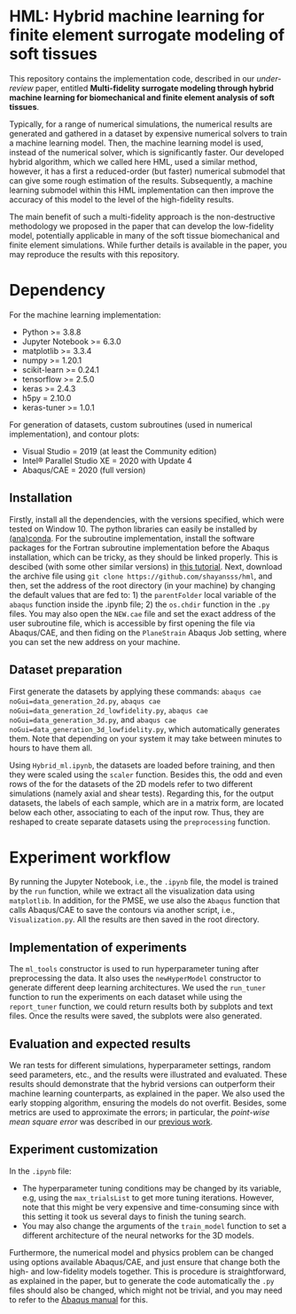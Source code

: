 # HML: Hybrid machine learning for finite element surrogate modeling of soft tissues
This repository contains the implementation code, described in our *under-review* paper, entitled **Multi-fidelity surrogate modeling through hybrid machine learning for biomechanical and finite element analysis of soft tissues**.

Typically, for a range of numerical simulations, the numerical results are generated and gathered in a dataset by expensive numerical solvers to train a machine learning model. Then, the machine learning model is used, instead of the numerical solver, which is significantly faster. Our developed hybrid algorithm, which we called here HML, used a similar method, however, it has a first a reduced-order (but faster) numerical submodel that can give some rough estimation of the results. Subsequently, a machine learning submodel within this HML implementation can then improve the accuracy of this model to the level of the high-fidelity results.

The main benefit of such a multi-fidelity approach is the non-destructive methodology we proposed in the paper that can develop the low-fidelity model, potentially applicable in many of the soft tissue biomechanical and finite element simulations. While further details is available in the paper, you may reproduce the results with this repository.

# Dependency
For the machine learning implementation:

- Python >= 3.8.8
- Jupyter Notebook >= 6.3.0
- matplotlib >= 3.3.4
- numpy >= 1.20.1
- scikit-learn >= 0.24.1
- tensorflow >= 2.5.0
- keras >= 2.4.3
- h5py = 2.10.0
- keras-tuner >= 1.0.1

For generation of datasets, custom subroutines (used in numerical implementation), and contour plots:
- Visual Studio = 2019 (at least the Community edition)
- Intel® Parallel Studio XE = 2020 with Update 4
- Abaqus/CAE = 2020 (full version)

## Installation
Firstly, install all the dependencies, with the versions specified, which were tested on Window 10. The python libraries can easily be installed by [(ana)conda](https://www.anaconda.com/). For the subroutine implementation, install the software packages for the Fortran subroutine implementation before the Abaqus installation, which can be tricky, as they should be linked properly. This is descibed (with some other similar versions) in [this tutorial](http://dx.doi.org/10.13140/RG.2.2.33539.32800). Next, download the archive file using `git clone https://github.com/shayansss/hml`, and then, set the address of the root directory (in your machine) by changing the default values that are fed to: 1) the `parentFolder` local variable of the `abaqus` function inside the .ipynb file; 2) the `os.chdir` function in the `.py` files. You may also open the `NEW.cae` file and set the exact address of the user subroutine file, which is accessible by first opening the file via Abaqus/CAE, and then fiding on the `PlaneStrain` Abaqus Job setting, where you can set the new address on your machine.

## Dataset preparation

First generate the datasets by applying these commands: `abaqus cae noGui=data_generation_2d.py`, `abaqus cae noGui=data_generation_2d_lowfidelity.py`, `abaqus cae noGui=data_generation_3d.py`, and `abaqus cae noGui=data_generation_3d_lowfidelity.py`, which automatically generates them. Note that depending on your system it may take between minutes to hours to have them all.

Using `Hybrid_ml.ipynb`, the datasets are loaded before training, and then they were scaled using the `scaler` function. Besides this, the odd and even rows of the for the datasets of the 2D models refer to two different simulations (namely axial and shear tests). Regarding this, for the output datasets, the labels of each sample, which are in a matrix form, are located below each other, associating to each of the input row. Thus, they are reshaped to create separate datasets using the `preprocessing` function.

# Experiment workflow
By running the Jupyter Notebook, i.e., the `.ipynb` file, the model is trained by the `run` function, while we extract all the visualization data using `matplotlib`. In addition, for the PMSE, we use also the `Abaqus` function that calls Abaqus/CAE to save the contours via another script, i.e., `Visualization.py`. All the results are then saved in the root directory.

## Implementation of experiments
The `ml_tools` constructor is used to run hyperparameter tuning after preprocessing the data. It also uses the `newHyperModel` constructor to generate different deep learning architectures. We used the `run_tuner` function to run the experiments on each dataset while using the `report_tuner` function, we could return results both by subplots and text files. Once the results were saved, the subplots were also generated.

## Evaluation and expected results
We ran tests for different simulations, hyperparameter settings, random seed parameters, etc., and the results were illustrated and evaluated. These results should demonstrate that the hybrid versions can outperform their machine learning counterparts, as explained in the paper. We also used the early stopping algorithm, ensuring the models do not overfit. Besides, some metrics are used to approximate the errors; in particular, the *point-wise mean square error* was described in our [previous work](http://dx.doi.org/10.13140/RG.2.2.33539.32800).

## Experiment customization
In the `.ipynb` file:

- The hyperparameter tuning conditions may be changed by its variable, e.g, using the `max_trialsList` to get more tuning iterations. However, note that this might be very expensive and time-consuming since with this setting it took us several days to finish the tuning search.
- You may also change the arguments of the `train_model` function to set a different architecture of the neural networks for the 3D models.

Furthermore, the numerical model and physics problem can be changed using options available Abaqus/CAE, and just ensure that change both the high- and low-fidelity models together. This is procedure is straightforward, as explained in the paper, but to generate the code automatically the `.py` files should also be changed, which might not be trivial, and you may need to refer to the <a href="https://www.3ds.com/products-services/simulia/services-support/support/documentation/" target="_blank">Abaqus manual</a> for this.
